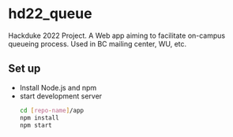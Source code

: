 # hd22_queue

Hackduke 2022 Project. A Web app aiming to facilitate on-campus queueing process. Used in BC mailing center, WU, etc.

## Set up

- Install Node.js and npm
- start development server
    ```sh
    cd [repo-name]/app
    npm install
    npm start
    ```
